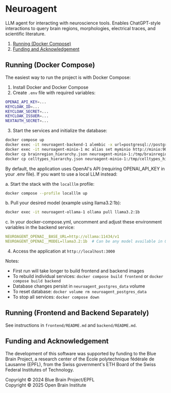 # Neuroagent

LLM agent for interacting with neuroscience tools. Enables ChatGPT-style interactions to query brain regions, morphologies, electrical traces, and scientific literature.

1. [Running (Docker Compose)](#running-docker-compose)
2. [Funding and Acknowledgement](#funding-and-acknowledgement)

## Running (Docker Compose)
The easiest way to run the project is with Docker Compose:

1. Install Docker and Docker Compose
2. Create `.env` file with required variables:
```bash
OPENAI_API_KEY=...
KEYCLOAK_ID=...
KEYCLOAK_SECRET=...
KEYCLOAK_ISSUER=...
NEXTAUTH_SECRET=...
```

3. Start the services and initialize the database:
```bash
docker compose up
docker exec -it neuroagent-backend-1 alembic -x url=postgresql://postgres:pwd@postgres:5432/neuroagent upgrade head
docker exec -it neuroagent-minio-1 mc alias set myminio http://minio:9000 minioadmin minioadmin && docker exec -it neuroagent-minio-1 mc mb myminio/neuroagent
docker cp brainregion_hierarchy.json neuroagent-minio-1:/tmp/brainregion_hierarchy.json && docker exec -it neuroagent-minio-1 mc alias set myminio http://minio:9000 minioadmin minioadmin && docker exec -it neuroagent-minio-1 mc cp /tmp/brainregion_hierarchy.json myminio/neuroagent/shared/brainregion_hierarchy.json
docker cp celltypes_hierarchy.json neuroagent-minio-1:/tmp/celltypes_hierarchy.json && docker exec -it neuroagent-minio-1 mc alias set myminio http://minio:9000 minioadmin minioadmin && docker exec -it neuroagent-minio-1 mc cp /tmp/celltypes_hierarchy.json myminio/neuroagent/shared/celltypes_hierarchy.json
```

   By default, the application uses OpenAI's API (requiring OPENAI_API_KEY in your .env file). If you want to use a local LLM instead:

   a. Start the stack with the `localllm` profile:
   ```bash
   docker compose --profile localllm up
   ```

   b. Pull your desired model (example using llama3.2:1b):
   ```bash
   docker exec -it neuroagent-ollama-1 ollama pull llama3.2:1b
   ```

   c. In your docker-compose.yml, uncomment and adjust these environment variables in the backend service:
   ```yaml
   NEUROAGENT_OPENAI__BASE_URL=http://ollama:11434/v1
   NEUROAGENT_OPENAI__MODEL=llama3.2:1b  # Can be any model available in Ollama
   ```

4. Access the application at `http://localhost:3000`

Notes:
- First run will take longer to build frontend and backend images
- To rebuild individual services: `docker compose build frontend` or `docker compose build backend`
- Database changes persist in `neuroagent_postgres_data` volume
- To reset database: `docker volume rm neuroagent_postgres_data`
- To stop all services: `docker compose down`

## Running (Frontend and Backend Separately)
See instructions in `frontend/README.md` and `backend/README.md`.

## Funding and Acknowledgement

The development of this software was supported by funding to the Blue Brain Project, a research center of the École polytechnique fédérale de Lausanne (EPFL), from the Swiss government's ETH Board of the Swiss Federal Institutes of Technology.

Copyright &copy; 2024 Blue Brain Project/EPFL<br>
Copyright &copy; 2025 Open Brain Institute
